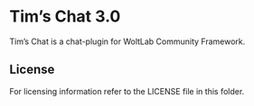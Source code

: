 Tim’s Chat 3.0
==============

Tim’s Chat is a chat-plugin for WoltLab Community Framework. 


License
-------

For licensing information refer to the LICENSE file in this folder.
